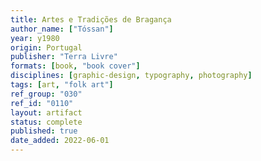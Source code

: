 ```yaml
---
title: Artes e Tradições de Bragança
author_name: ["Tóssan"]
year: y1980
origin: Portugal
publisher: "Terra Livre"
formats: [book, "book cover"]
disciplines: [graphic-design, typography, photography]
tags: [art, "folk art"]
ref_group: "030"
ref_id: "0110"
layout: artifact
status: complete
published: true
date_added: 2022-06-01
---
```

